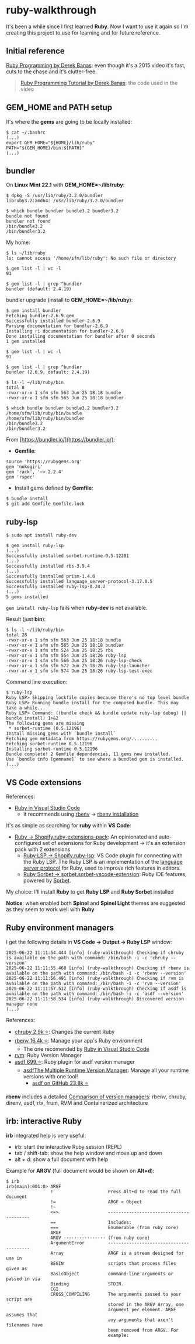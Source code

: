 # ruby-walkthrough

It's been a while since I first learned **Ruby**. Now I want to use it again so I'm creating this project to use for learning and for future reference.

## Initial reference

[Ruby Programming by Derek Banas](https://www.youtube.com/watch?v=Dji9ALCgfpM): even though it's a 2015 video it's fast, cuts to the chase and it's clutter-free.

> [Ruby Programming Tutorial by Derek Banas](https://www.newthinktank.com/2015/02/ruby-programming-tutorial/): the code used in the video

## GEM_HOME and PATH setup

It's where the **gems** are going to be locally installed:
```
$ cat ~/.bashrc
(...)
export GEM_HOME="${HOME}/lib/ruby"
PATH="${GEM_HOME}/bin:${PATH}"
(...)
```

## bundler

On **Linux Mint 22.1** with **GEM_HOME=~/lib/ruby**:
```
$ dpkg -S /usr/lib/ruby/3.2.0/bundler
libruby3.2:amd64: /usr/lib/ruby/3.2.0/bundler

$ which bundle bundler bundle3.2 bundler3.2
bundle not found
bundler not found
/bin/bundle3.2
/bin/bundler3.2
```
My home:
```
$ ls ~/lib/ruby
ls: cannot access '/home/sfm/lib/ruby': No such file or directory

$ gem list -l | wc -l
91

$ gem list -l | grep ^bundler
bundler (default: 2.4.19)
```
bundler upgrade (install to **GEM_HOME=~/lib/ruby**):
```
$ gem install bundler
Fetching bundler-2.6.9.gem
Successfully installed bundler-2.6.9
Parsing documentation for bundler-2.6.9
Installing ri documentation for bundler-2.6.9
Done installing documentation for bundler after 0 seconds
1 gem installed

$ gem list -l | wc -l
91

$ gem list -l | grep ^bundler
bundler (2.6.9, default: 2.4.19)

$ ls -l ~/lib/ruby/bin
total 8
-rwxr-xr-x 1 sfm sfm 563 Jun 25 18:18 bundle
-rwxr-xr-x 1 sfm sfm 565 Jun 25 18:18 bundler

$ which bundle bundler bundle3.2 bundler3.2
/home/sfm/lib/ruby/bin/bundle
/home/sfm/lib/ruby/bin/bundler
/bin/bundle3.2
/bin/bundler3.2
```
From [https://bundler.io/](https://bundler.io/):
- **Gemfile**:
```
source 'https://rubygems.org'
gem 'nokogiri'
gem 'rack', '~> 2.2.4'
gem 'rspec'
```
- Install gems defined by **Gemfile**:
```
$ bundle install
$ git add Gemfile Gemfile.lock
```

## ruby-lsp
```
$ sudo apt install ruby-dev

$ gem install ruby-lsp
(...)
Successfully installed sorbet-runtime-0.5.12201
(...)
Successfully installed rbs-3.9.4
(...)
Successfully installed prism-1.4.0
Successfully installed language_server-protocol-3.17.0.5
Successfully installed ruby-lsp-0.24.2
(...)
5 gems installed
```
`gem install ruby-lsp` fails when **ruby-dev** is not available.

Result (just **bin**):
```
$ ls -l ~/lib/ruby/bin
total 28
-rwxr-xr-x 1 sfm sfm 563 Jun 25 18:18 bundle
-rwxr-xr-x 1 sfm sfm 565 Jun 25 18:18 bundler
-rwxr-xr-x 1 sfm sfm 524 Jun 25 18:25 rbs
-rwxr-xr-x 1 sfm sfm 554 Jun 25 18:26 ruby-lsp
-rwxr-xr-x 1 sfm sfm 566 Jun 25 18:26 ruby-lsp-check
-rwxr-xr-x 1 sfm sfm 572 Jun 25 18:26 ruby-lsp-launcher
-rwxr-xr-x 1 sfm sfm 574 Jun 25 18:26 ruby-lsp-test-exec
```
Command line execution:
```
$ ruby-lsp
Ruby LSP> Skipping lockfile copies because there's no top level bundle
Ruby LSP> Running bundle install for the composed bundle. This may take a while...
Ruby LSP> Command: ((bundle check && bundle update ruby-lsp debug) || bundle install) 1>&2
The following gems are missing
 * sorbet-runtime (0.5.12196)
Install missing gems with `bundle install`
Fetching gem metadata from https://rubygems.org/..........
Fetching sorbet-runtime 0.5.12196
Installing sorbet-runtime 0.5.12196
Bundle complete! 2 Gemfile dependencies, 11 gems now installed.
Use `bundle info [gemname]` to see where a bundled gem is installed.
(...)
```

## VS Code extensions

References:

- [Ruby in Visual Studio Code](https://code.visualstudio.com/docs/languages/ruby)
  - It recommends using [rbenv](https://github.com/rbenv/rbenv) → [rbenv installation](https://github.com/rbenv/rbenv#installation)

It's as simple as searching for **ruby** within **VS Code**:

- [Ruby → Shopify.ruby-extensions-pack](https://marketplace.visualstudio.com/items?itemName=Shopify.ruby-extensions-pack): An opinionated and auto-configured set of extensions for Ruby development → it's an extension pack with 2 extensions
  - [Ruby LSP → Shopify.ruby-lsp](https://marketplace.visualstudio.com/items?itemName=Shopify.ruby-lsp): VS Code plugin for connecting with the Ruby LSP. The Ruby LSP is an implementation of the [language server protocol](https://microsoft.github.io/language-server-protocol/) for Ruby, used to improve rich features in editors.
  - [Ruby Sorbet → sorbet.sorbet-vscode-extension](https://marketplace.visualstudio.com/items?itemName=sorbet.sorbet-vscode-extension): Ruby IDE features, powered by [Sorbet](https://sorbet.org/).

My choice: I'll install **Ruby** to get **Ruby LSP** and **Ruby Sorbet** installed

**Notice**: when enabled both **Spinel** and **Spinel Light** themes are suggested as they seem to work well with **Ruby**

## Ruby environment managers

I get the following details in **VS Code → Output → Ruby LSP** window:

```
2025-06-22 11:11:54.444 [info] (ruby-walkthrough) Checking if chruby is available on the path with command: /bin/bash -i -c 'chruby --version'
2025-06-22 11:11:55.468 [info] (ruby-walkthrough) Checking if rbenv is available on the path with command: /bin/bash -i -c 'rbenv --version'
2025-06-22 11:11:56.491 [info] (ruby-walkthrough) Checking if rvm is available on the path with command: /bin/bash -i -c 'rvm --version'
2025-06-22 11:11:57.512 [info] (ruby-walkthrough) Checking if asdf is available on the path with command: /bin/bash -i -c 'asdf --version'
2025-06-22 11:11:58.534 [info] (ruby-walkthrough) Discovered version manager none
(...)
```

References:

- [chruby 2.9k :star:](https://github.com/postmodern/chruby): Changes the current Ruby
- [rbenv 16.4k :star:](https://github.com/rbenv/rbenv): Manage your app's Ruby environment
  - The one recomended by [Ruby in Visual Studio Code](https://code.visualstudio.com/docs/languages/ruby)
- [rvm](https://rvm.io/): Ruby Version Manager
- [asdf 699 :star:](https://github.com/asdf-vm/asdf-ruby): Ruby plugin for asdf version manager
  - [asdfThe Multiple Runtime Version Manager](https://asdf-vm.com/): Manage all your runtime versions with one tool!
    - [asdf on GitHub 23.8k :star:](https://github.com/asdf-vm/asdf)

**rbenv** includes a detailed [Comparison of version managers](https://github.com/rbenv/rbenv/wiki/Comparison-of-version-managers): rbenv, chruby, direnv, asdf, rtx, frum, RVM and Containerized architecture

## irb: interactive Ruby

**irb** integrated help is very useful:

- irb: start the interactive Ruby session (REPL)
- tab / shift-tab: show the help window and move up and down
- alt + d: show a full document with help

Example for **ARGV** (full document would be shown on **Alt+d**):

```
$ irb
irb(main):001:0> ARGF
                 !                     Press Alt+d to read the full document
                 !=                    ARGF < Object
                 !~
                 <=>                   ----------------------------------------
                 ==                    Includes:
                 ===                   Enumerable (from ruby core)
                 ARGF
                 ARGV ················ (from ruby core)
                 ArgumentError         ----------------------------------------
                 Array                 ARGF is a stream designed for use in
                 BEGIN                 scripts that process files given as
                 BasicObject           command-line arguments or passed in via
                 Binding               STDIN.
                 CGI
                 CROSS_COMPILING       The arguments passed to your script are
                                       stored in the ARGV Array, one
                                       argument per element. ARGF assumes that
                                       any arguments that aren't filenames have
                                       been removed from ARGV. For
                                       example:
```
